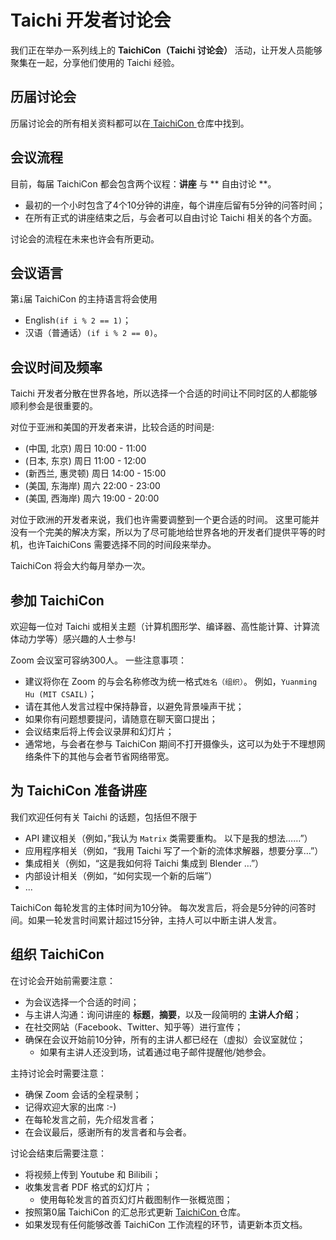 # Taichi 开发者讨论会

我们正在举办一系列线上的 **TaichiCon（Taichi 讨论会）** 活动，让开发人员能够聚集在一起，分享他们使用的 Taichi 经验。

## 历届讨论会

历届讨论会的所有相关资料都可以在[ TaichiCon ](https://github.com/taichi-dev/taichicon) 仓库中找到。

## 会议流程

目前，每届 TaichiCon 都会包含两个议程：**讲座** 与 ** 自由讨论 **。

- 最初的一个小时包含了4个10分钟的讲座，每个讲座后留有5分钟的问答时间；
- 在所有正式的讲座结束之后，与会者可以自由讨论 Taichi 相关的各个方面。

讨论会的流程在未来也许会有所更动。

## 会议语言

第`i`届 TaichiCon 的主持语言将会使用

- English`(if i % 2 == 1)`；
- 汉语（普通话）`(if i % 2 == 0)`。

## 会议时间及频率

Taichi 开发者分散在世界各地，所以选择一个合适的时间让不同时区的人都能够顺利参会是很重要的。

对位于亚洲和美国的开发者来讲，比较合适的时间是:

- (中国, 北京) 周日 10:00 - 11:00
- (日本, 东京) 周日 11:00 - 12:00
- (新西兰, 惠灵顿) 周日 14:00 - 15:00
- (美国, 东海岸) 周六 22:00 - 23:00
- (美国, 西海岸) 周六 19:00 - 20:00

对位于欧洲的开发者来说，我们也许需要调整到一个更合适的时间。 这里可能并没有一个完美的解决方案，所以为了尽可能地给世界各地的开发者们提供平等的时机，也许TaichiCons 需要选择不同的时间段来举办。

TaichiCon 将会大约每月举办一次。

## 参加 TaichiCon

欢迎每一位对 Taichi 或相关主题（计算机图形学、编译器、高性能计算、计算流体动力学等）感兴趣的人士参与!

Zoom 会议室可容纳300人。 一些注意事项：

- 建议将你在 Zoom 的与会名称修改为统一格式`姓名（组织）`。 例如，`Yuanming Hu (MIT CSAIL)`；
- 请在其他人发言过程中保持静音，以避免背景噪声干扰；
- 如果你有问题想要提问，请随意在聊天窗口提出；
- 会议结束后将上传会议录屏和幻灯片；
- 通常地，与会者在参与 TaichiCon 期间不打开摄像头，这可以为处于不理想网络条件下的其他与会者节省网络带宽。

## 为 TaichiCon 准备讲座

我们欢迎任何有关 Taichi 的话题，包括但不限于

- API 建议相关（例如，”我认为 `Matrix` 类需要重构。 以下是我的想法……”）
- 应用程序相关（例如，“我用 Taichi 写了一个新的流体求解器，想要分享…”）
- 集成相关（例如，“这是我如何将 Taichi 集成到 Blender …”）
- 内部设计相关（例如，“如何实现一个新的后端”）
- ...

TaichiCon 每轮发言的主体时间为10分钟。 每次发言后，将会是5分钟的问答时间。如果一轮发言时间累计超过15分钟，主持人可以中断主讲人发言。

## 组织 TaichiCon

在讨论会开始前需要注意：

- 为会议选择一个合适的时间；
- 与主讲人沟通：询问讲座的 **标题**，**摘要**，以及一段简明的 **主讲人介绍**；
- 在社交网站（Facebook、Twitter、知乎等）进行宣传；
- 确保在会议开始前10分钟，所有的主讲人都已经在（虚拟）会议室就位；
  - 如果有主讲人还没到场，试着通过电子邮件提醒他/她参会。

主持讨论会时需要注意：

- 确保 Zoom 会话的全程录制；
- 记得欢迎大家的出席 :-)
- 在每轮发言之前，先介绍发言者；
- 在会议最后，感谢所有的发言者和与会者。

讨论会结束后需要注意：

- 将视频上传到 Youtube 和 Bilibili；
- 收集发言者 PDF 格式的幻灯片；
  - 使用每轮发言的首页幻灯片截图制作一张概览图；
- 按照第0届 TaichiCon 的汇总形式更新 [ TaichiCon ](https://github.com/taichi-dev/taichicon) 仓库。
- 如果发现有任何能够改善 TaichiCon 工作流程的环节，请更新本页文档。
